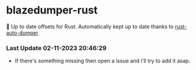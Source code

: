 # blazedumper-rust

🚀 Up to date offsets for Rust. Automatically kept up to date thanks to [rust-auto-dumper](https://github.com/Akandesh/rust-auto-dumper).


### Last Update 02-11-2023 20:46:29
- If there's something missing then open a issue and i'll try to add it asap.